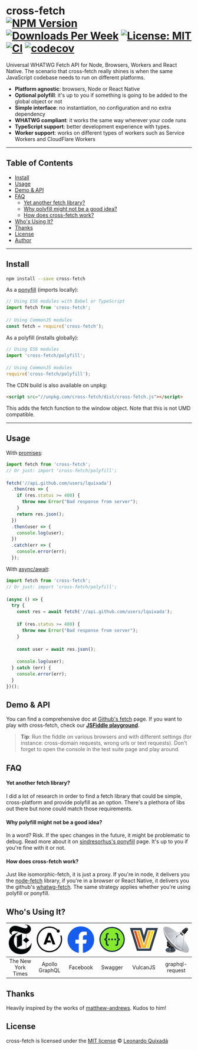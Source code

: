 cross-fetch<br>
[![NPM Version](https://img.shields.io/npm/v/cross-fetch.svg?branch=main)](https://www.npmjs.com/package/cross-fetch)
[![Downloads Per Week](https://img.shields.io/npm/dw/cross-fetch.svg?color=blue)](https://www.npmjs.com/package/cross-fetch)
[![License: MIT](https://img.shields.io/badge/License-MIT-blue.svg)](https://opensource.org/licenses/MIT)
[![CI](https://github.com/lquixada/cross-fetch/actions/workflows/ci.yml/badge.svg)](https://github.com/lquixada/cross-fetch/actions/workflows/ci.yml)
[![codecov](https://codecov.io/gh/lquixada/cross-fetch/branch/main/graph/badge.svg)](https://codecov.io/gh/lquixada/cross-fetch)
================

Universal WHATWG Fetch API for Node, Browsers, Workers and React Native. The scenario that cross-fetch really shines is when the same JavaScript codebase needs to run on different platforms.

- **Platform agnostic**: browsers, Node or React Native
- **Optional polyfill**: it's up to you if something is going to be added to the global object or not
- **Simple interface**: no instantiation, no configuration and no extra dependency
- **WHATWG compliant**: it works the same way wherever your code runs
- **TypeScript support**: better development experience with types.
- **Worker support**: works on different types of workers such as Service Workers and CloudFlare Workers


* * *

## Table of Contents

- [Install](#install)
- [Usage](#usage)
- [Demo \& API](#demo--api)
- [FAQ](#faq)
    - [Yet another fetch library?](#yet-another-fetch-library)
    - [Why polyfill might not be a good idea?](#why-polyfill-might-not-be-a-good-idea)
    - [How does cross-fetch work?](#how-does-cross-fetch-work)
- [Who's Using It?](#whos-using-it)
- [Thanks](#thanks)
- [License](#license)
- [Author](#author)

* * *

## Install

```sh
npm install --save cross-fetch
```

As a [ponyfill](https://github.com/sindresorhus/ponyfill) (imports locally):

```javascript
// Using ES6 modules with Babel or TypeScript
import fetch from 'cross-fetch';

// Using CommonJS modules
const fetch = require('cross-fetch');
```

As a polyfill (installs globally):

```javascript
// Using ES6 modules
import 'cross-fetch/polyfill';

// Using CommonJS modules
require('cross-fetch/polyfill');
```


The CDN build is also available on unpkg:

```html
<script src="//unpkg.com/cross-fetch/dist/cross-fetch.js"></script>
```

This adds the fetch function to the window object. Note that this is not UMD compatible.


* * *

## Usage

With [promises](https://developer.mozilla.org/en-US/docs/Web/JavaScript/Reference/Global_Objects/Promise):

```javascript
import fetch from 'cross-fetch';
// Or just: import 'cross-fetch/polyfill';

fetch('//api.github.com/users/lquixada')
  .then(res => {
    if (res.status >= 400) {
      throw new Error("Bad response from server");
    }
    return res.json();
  })
  .then(user => {
    console.log(user);
  })
  .catch(err => {
    console.error(err);
  });
```

With [async/await](https://developer.mozilla.org/en-US/docs/Web/JavaScript/Reference/Statements/async_function):

```javascript
import fetch from 'cross-fetch';
// Or just: import 'cross-fetch/polyfill';

(async () => {
  try {
    const res = await fetch('//api.github.com/users/lquixada');
    
    if (res.status >= 400) {
      throw new Error("Bad response from server");
    }
    
    const user = await res.json();
  
    console.log(user);
  } catch (err) {
    console.error(err);
  }
})();
```

## Demo & API

You can find a comprehensive doc at [Github's fetch](https://github.github.io/fetch/) page. If you want to play with cross-fetch, check our [**JSFiddle playground**](https://jsfiddle.net/lquixada/3ypqgacp/).

> **Tip**: Run the fiddle on various browsers and with different settings (for instance: cross-domain requests, wrong urls or text requests). Don't forget to open the console in the test suite page and play around.


## FAQ

#### Yet another fetch library?

I did a lot of research in order to find a fetch library that could be simple, cross-platform and provide polyfill as an option. There's a plethora of libs out there but none could match those requirements.

#### Why polyfill might not be a good idea?

In a word? Risk. If the spec changes in the future, it might be problematic to debug. Read more about it on [sindresorhus's ponyfill](https://github.com/sindresorhus/ponyfill#how-are-ponyfills-better-than-polyfills) page. It's up to you if you're fine with it or not.

#### How does cross-fetch work?

Just like isomorphic-fetch, it is just a proxy. If you're in node, it delivers you the [node-fetch](https://github.com/bitinn/node-fetch/) library, if you're in a browser or React Native, it delivers you the github's [whatwg-fetch](https://github.com/github/fetch/). The same strategy applies whether you're using polyfill or ponyfill.


## Who's Using It?

|[![The New York Times](./docs/images/logo-nytimes.png)](https://www.nytimes.com/)|[![Apollo GraphQL](./docs/images/logo-apollo.png)](https://github.com/apollographql/apollo-client/)|[![Facebook](./docs/images/logo-facebook.png)](https://github.com/facebook/fbjs/)|[![Swagger](./docs/images/logo-swagger.png)](https://swagger.io/)|[![VulcanJS](./docs/images/logo-vulcanjs.png)](http://vulcanjs.org)|[![graphql-request](./docs/images/logo-graphql-request.png)](https://github.com/prisma/graphql-request)|
|:---:|:---:|:---:|:---:|:---:|:---:|
|The New York Times|Apollo GraphQL|Facebook|Swagger|VulcanJS|graphql-request|


## Thanks

Heavily inspired by the works of [matthew-andrews](https://github.com/matthew-andrews). Kudos to him!


## License

cross-fetch is licensed under the [MIT license](https://github.com/lquixada/cross-fetch/blob/main/LICENSE) © [Leonardo Quixadá](https://twitter.com/lquixada/)




